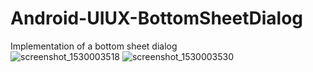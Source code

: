 # Android-UIUX-BottomSheetDialog
Implementation of a bottom sheet dialog  
![screenshot_1530003518](https://user-images.githubusercontent.com/39141621/41901191-2716a1ce-78e5-11e8-9076-72eded39aaa0.png)
![screenshot_1530003530](https://user-images.githubusercontent.com/39141621/41901195-2884ce00-78e5-11e8-8f74-b19d4bb3a481.png)

